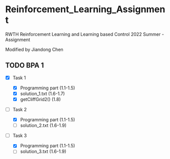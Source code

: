 # Reinforcement_Learning_Assignment
RWTH Reinforcement Learning and Learning based Control 2022 Summer - Assignment

Modified by Jiandong Chen

## TODO BPA 1

- [x] Task 1
  - [x] Programming part (1.1-1.5)
  - [x] solution_1.txt (1.6-1.7)
  - [x] getCliffGrid2() (1.8)
- [ ] Task 2
  - [x] Programming part (1.1-1.5)
  - [ ] solution_2.txt (1.6-1.9)

- [ ] Task 3

  - [x] Programming part (1.1-1.5)
  - [ ] solution_3.txt (1.6-1.9)
